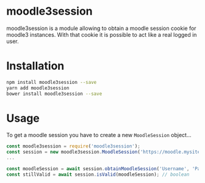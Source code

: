 # moodle3session
moodle3session is a module allowing to obtain a moodle session cookie for moodle3 instances.
With that cookie it is possible to act like a real logged in user.

# Installation
```bash
npm install moodle3session --save
yarn add moodle3session
bower install moodle3session --save
```

# Usage

To get a moodle session you have to create a new `MoodleSession` object...

```js
const moodle3session = require('moodle3session');
const session = new moodle3session.MoodleSession('https://moodle.mysite.de');
...

const moodleSession = await session.obtainMoodleSession('Username', 'Password'); // string
const stillValid = await session.isValid(moodleSession); // boolean
```